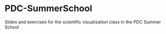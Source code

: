 # PDC-SummerSchool
Slides and exercises for the scientific visualization class in the PDC Summer School
